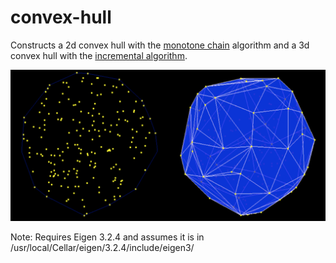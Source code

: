 # convex-hull
Constructs a 2d convex hull with the [monotone chain](https://en.wikibooks.org/wiki/Algorithm_Implementation/Geometry/Convex_hull/Monotone_chain) algorithm and a 3d convex hull with the [incremental algorithm](https://en.wikipedia.org/wiki/Convex_hull_algorithms#Algorithms).

![](hull.png)

Note: Requires Eigen 3.2.4 and assumes it is in /usr/local/Cellar/eigen/3.2.4/include/eigen3/
